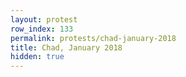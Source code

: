 ```yaml
---
layout: protest
row_index: 133
permalink: protests/chad-january-2018
title: Chad, January 2018
hidden: true
---
```

